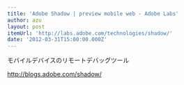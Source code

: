 ```yaml
---
title: 'Adobe Shadow | preview mobile web - Adobe Labs'
author: azu
layout: post
itemUrl: 'http://labs.adobe.com/technologies/shadow/'
date: '2012-03-31T15:00:00.000Z'
---
```

モバイルデバイスのリモートデバッグツール

http://blogs.adobe.com/shadow/
